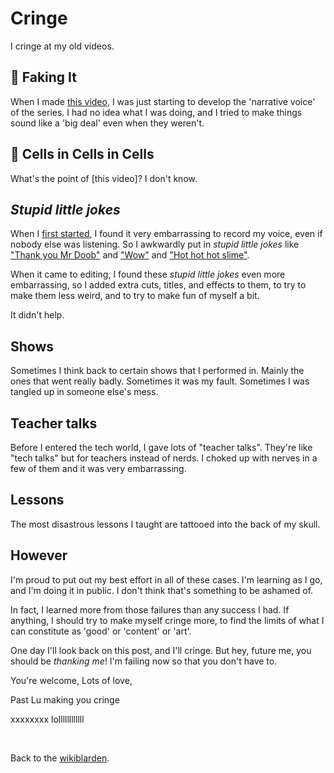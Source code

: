 # Cringe

I cringe at my old videos.

## 🤡 Faking It

When I made [this video](https://youtu.be/rlO993Jbqpo), I was just starting to develop the 'narrative voice' of the series. I had no idea what I was doing, and I tried to make things sound like a 'big deal' even when they weren't.

## 🦠 Cells in Cells in Cells

What's the point of [this video]? I don't know.

## *Stupid little jokes*

When I [first started](https://youtu.be/zLP4ZwudAKs), I found it very embarrassing to record my voice, even if nobody else was listening. So I awkwardly put in *stupid little jokes* like ["Thank you Mr Doob"](https://youtu.be/2Gi8fdvmvqY) and ["Wow"](https://youtu.be/2Gi8fdvmvqY) and ["Hot hot hot slime"](https://youtu.be/2Gi8fdvmvqY).

When it came to editing, I found these *stupid little jokes* even more embarrassing, so I added extra cuts, titles, and effects to them, to try to make them less weird, and to try to make fun of myself a bit.

It didn't help.

## Shows

Sometimes I think back to certain shows that I performed in. Mainly the ones that went really badly. Sometimes it was my fault. Sometimes I was tangled up in someone else's mess.

## Teacher talks

Before I entered the tech world, I gave lots of "teacher talks". They're like "tech talks" but for teachers instead of nerds. I choked up with nerves in a few of them and it was very embarrassing.

## Lessons

The most disastrous lessons I taught are tattooed into the back of my skull.

## However

I'm proud to put out my best effort in all of these cases. I'm learning as I go, and I'm doing it in public. I don't think that's something to be ashamed of.

In fact, I learned more from those failures than any success I had. If anything, I should try to make myself cringe more, to find the limits of what I can constitute as 'good' or 'content' or 'art'.

One day I'll look back on this post, and I'll cringe. But hey, future me, you should be *thanking me*! I'm failing now so that you don't have to.

You're welcome,
Lots of love,

Past Lu
making you cringe

xxxxxxxx lollllllllllll

<br>

Back to the [wikiblarden](/wikiblogarden).
